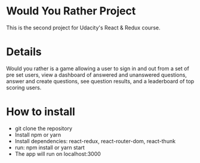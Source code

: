 # Would You Rather Project

This is the second project for Udacity's React & Redux course.

# Details

Would you rather is a game allowing a user to sign in and out from a set of pre set users, view a dashboard of answered and unanswered questions, answer and create questions, see question results, and a leaderboard of top scoring users.



# How to install

* git clone the repository
* Install npm or yarn
* Install dependencies: react-redux, react-router-dom, react-thunk
* run: npm install or yarn start
* The app will run on localhost:3000


